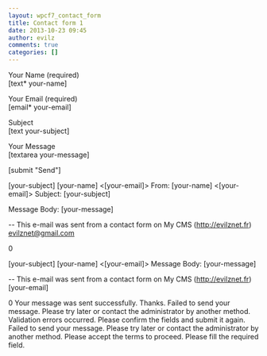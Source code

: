 ```yaml
---
layout: wpcf7_contact_form
title: Contact form 1
date: 2013-10-23 09:45
author: evilz
comments: true
categories: []
---
```

<p>Your Name (required)<br />
    [text* your-name] </p>

<p>Your Email (required)<br />
    [email* your-email] </p>

<p>Subject<br />
    [text your-subject] </p>

<p>Your Message<br />
    [textarea your-message] </p>

<p>[submit "Send"]</p>
[your-subject]
[your-name] <[your-email]>
From: [your-name] <[your-email]>
Subject: [your-subject]

Message Body:
[your-message]

--
This e-mail was sent from a contact form on My CMS (http://evilznet.fr)
evilznet@gmail.com


0

[your-subject]
[your-name] <[your-email]>
Message Body:
[your-message]

--
This e-mail was sent from a contact form on My CMS (http://evilznet.fr)
[your-email]


0
Your message was sent successfully. Thanks.
Failed to send your message. Please try later or contact the administrator by another method.
Validation errors occurred. Please confirm the fields and submit it again.
Failed to send your message. Please try later or contact the administrator by another method.
Please accept the terms to proceed.
Please fill the required field.
